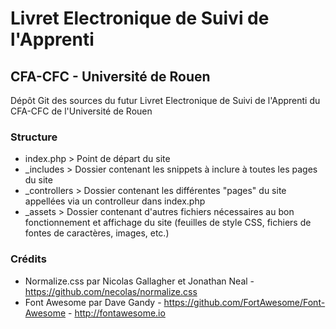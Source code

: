 # Livret Electronique de Suivi de l'Apprenti

## CFA-CFC - Université de Rouen
Dépôt Git des sources du futur Livret Electronique de Suivi de l'Apprenti du CFA-CFC de l'Université de Rouen

### Structure
 - index.php >  Point de départ du site
 - _includes > Dossier contenant les snippets à inclure à toutes les pages du site
 - _controllers > Dossier contenant les différentes "pages" du site appellées via un controlleur dans index.php
 - _assets > Dossier contenant d'autres fichiers nécessaires au bon fonctionnement et affichage du site (feuilles de style CSS, fichiers de fontes de caractères, images, etc.)

### Crédits
 - Normalize.css par Nicolas Gallagher et Jonathan Neal - https://github.com/necolas/normalize.css
 - Font Awesome par Dave Gandy - https://github.com/FortAwesome/Font-Awesome - http://fontawesome.io
